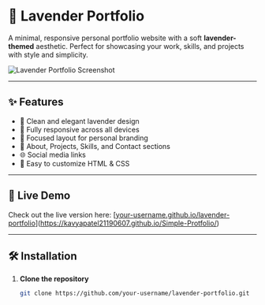 # 💜 Lavender Portfolio

A minimal, responsive personal portfolio website with a soft **lavender-themed** aesthetic. Perfect for showcasing your work, skills, and projects with style and simplicity.

![Lavender Portfolio Screenshot](screenshot.png)

---

## ✨ Features

- 🌸 Clean and elegant lavender design
- 📱 Fully responsive across all devices
- 🎯 Focused layout for personal branding
- 🧾 About, Projects, Skills, and Contact sections
- 🌐 Social media links
- 🔧 Easy to customize HTML & CSS

---

## 🚀 Live Demo

Check out the live version here: [[your-username.github.io/lavender-portfolio](https://your-username.github.io/lavender-portfolio)](https://kavyapatel21190607.github.io/Simple-Protfolio/)

---

## 🛠️ Installation

1. **Clone the repository**
   ```bash
   git clone https://github.com/your-username/lavender-portfolio.git

